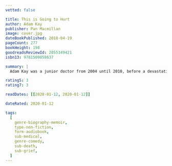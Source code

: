 ```yaml
---
vetted: false

title: This is Going to Hurt
author: Adam Kay
publisher: Pan Macmillan
image: cover.jpg
dateBookPublished: 2018-04-19
pageCount: 277
bookHeight: 198
goodreadsReviewId: 2855349421
isbn13: 9781509858637

summary: |
  Adam Kay was a junior doctor from 2004 until 2010, before a devastating experience on a ward caused him to reconsider his future. He kept a diary throughout his training, and This Is Going to Hurt intersperses tales from the front line of the NHS with reflections on the current crisis. The result is a first-hand account of life as a junior doctor in all its joy, pain, sacrifice and maddening bureaucracy, and a love letter to those who might at any moment be holding our lives in their hands.

rating5: 3
rating7: 3

readDates: [[2020-01-12, 2020-01-12]]

dateRated: 2020-01-12

tags:
  [
    genre-biography-memoir,
    type-non-fiction,
    form-audiobook,
    sub-medical,
    genre-comedy,
    sub-death,
    sub-grief,
  ]
---
```

